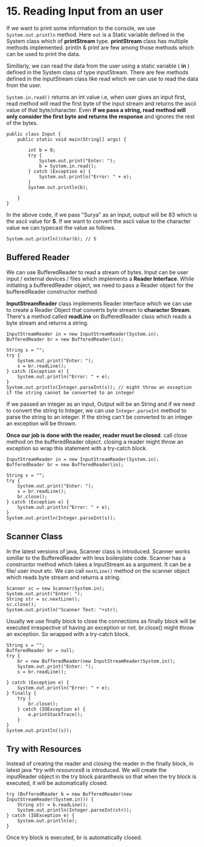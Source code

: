 # 15. Reading Input from an user

If we want to print some information to the console, we use `System.out.println` method. Here `out` is a Static variable defined in the System class which of **printStream** type. **printStream** class has multiple methods implemented. println & print are few among those methods which can be used to print the data.

Simillarly, we can read the data from the user using a static variable ( **in** ) defined in the System class of type inputStream. There are few methods defined in the inputStream class like read which we can use to read the data from the user.

`System.in.read()` returns an int value i.e, when user gives an input first, read method will read the first byte of the input stream and returns the ascii value of that byte/character. Even **if we pass a string, read method will only consider the first byte and returns the response** and ignores the rest of the bytes.

    public class Input {
        public static void main(String[] args) {

            int b = 0;
            try {
                System.out.print("Enter: ");
                b = System.in.read();
            } catch (Exception e) {
                System.out.println("Error: " + e);
            }
            System.out.println(b);

        }
    }

In the above code, if we pass "Surya" as an input, output will be 83 which is the ascii value for **S**. If we want to convert the ascii value to the character value we can typecast the value as follows.

    System.out.println((char)b); // S

## Buffered Reader

We can use BufferedReader to read a stream of bytes. Input can be user input / external devices / files which implements a **Reader Interface**. While initiating a bufferedReader object, we need to pass a Reader object for the bufferedReader constructor method.

**InputStreamReader** class implements Reader interface which we can use to create a Reader Object that converts byte stream to **character Stream**. There's a method called **readLine** on BufferedReader class which reads a byte stream and returns a string.

    InputStreamReader in = new InputStreamReader(System.in);
    BufferedReader br = new BufferedReader(in);

    String s = "";
    try {
        System.out.print("Enter: ");
        s = br.readLine();
    } catch (Exception e) {
        System.out.println("Error: " + e);
    }
    System.out.println(Integer.parseInt(s)); // might throw an exception if the string cannot be converted to an integer

If we passed an integer as an input, Output will be an String and if we need to convert the string to Integer, we can use `Integer.parseInt` method to parse the string to an integer. If the string can't be converted to an integer an exception will be thrown.

**Once our job is done with the reader, reader must be closed**. call close method on the bufferedReader object. closing a reader might throw an exception so wrap this statement with a try-catch block.

    InputStreamReader in = new InputStreamReader(System.in);
    BufferedReader br = new BufferedReader(in);

    String s = "";
    try {
        System.out.print("Enter: ");
        s = br.readLine();
        br.close();
    } catch (Exception e) {
        System.out.println("Error: " + e);
    }
    System.out.println(Integer.parseInt(s));

## Scanner Class

In the latest versions of java, Scanner class is introduced. Scanner works simillar to the BufferedReader with less boilerplate code. Scanner has a constructor method which takes a InputStream as a argument. It can be a file/ user inout etc. We can call `nextLine()` method on the scanner object which reads byte stream and returns a string.

    Scanner sc = new Scanner(System.in);
    System.out.print("Enter: ");
    String str = sc.nextLine();
    sc.close();
    System.out.println("Scanner Text: "+str);

Usually we use finally block to close the connections as finally block will be executed irrespective of having an exception or not. br.close() might throw an exception. So wrapped with a try-catch block.

    String s = "";
    BufferedReader br = null;
    try {
        br = new BufferedReader(new InputStreamReader(System.in));
        System.out.print("Enter: ");
        s = br.readLine();

    } catch (Exception e) {
        System.out.println("Error: " + e);
    } finally {
        try {
            br.close();
        } catch (IOException e) {
            e.printStackTrace();
        }
    }
    System.out.println((s));

## Try with Resources

Instead of creating the reader and closing the reader in the finally block, in latest java \**try with resources*8 is introduced. We will create the inputReader object in the try block paranthesis so that when the try block is executed, it will be automatically closed.

    try (BufferedReader b = new BufferedReader(new InputStreamReader(System.in))) {
        String str = b.readLine();
        System.out.println(Integer.parseInt(str));
    } catch (IOException e) {
        System.out.println(e);
    }

Once try block is executed, br is automatically closed.
